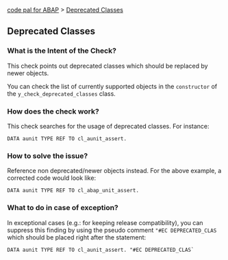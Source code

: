[code pal for ABAP](../../README.md) > [Deprecated Classes](deprecated-classes.md)

## Deprecated Classes

### What is the Intent of the Check?

This check points out deprecated classes which should be replaced by newer objects.

You can check the list of currently supported objects in the `constructor` of the `y_check_deprecated_classes` class. 

### How does the check work?

This check searches for the usage of deprecated classes. For instance:

```abap
DATA aunit TYPE REF TO cl_aunit_assert.
```

### How to solve the issue?

Reference non deprecated/newer objects instead. For the above example, a corrected code would look like:

```abap
DATA aunit TYPE REF TO cl_abap_unit_assert.
```

### What to do in case of exception?

In exceptional cases (e.g.: for keeping release compatibility), you can suppress this finding by using the pseudo comment `"#EC DEPRECATED_CLAS` which should be placed right after the statement:

```abap
DATA aunit TYPE REF TO cl_aunit_assert. "#EC DEPRECATED_CLAS` 
```

